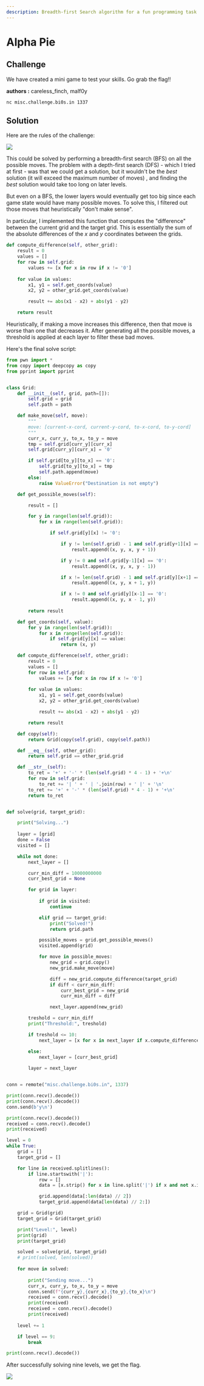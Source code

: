 ```yaml
---
description: Breadth-first Search algorithm for a fun programming task
---
```


# Alpha Pie

## Challenge

We have created a mini game to test your skills. Go grab the flag!!

**authors :** careless_finch, malf0y

`nc misc.challenge.bi0s.in 1337`

## Solution

Here are the rules of the challenge:

![](<../../.gitbook/assets/image (63).png>)

This could be solved by performing a breadth-first search (BFS) on all the possible moves. The problem with a depth-first search (DFS) - which I tried at first - was that we could get a solution, but it wouldn't be the _best_ solution (it will exceed the maximum number of moves) , and finding the _best_ solution would take too long on later levels.

But even on a BFS, the lower layers would eventually get too big since each game state would have many possible moves. To solve this, I filtered out those moves that heuristically "don't make sense".

In particular, I implemented this function that computes the "difference" between the current grid and the target grid. This is essentially the sum of the absolute differences of the _x_ and _y_ coordinates between the grids.

```python
def compute_difference(self, other_grid):
    result = 0
    values = []
    for row in self.grid:
        values += [x for x in row if x != '0']
    
    for value in values:
        x1, y1 = self.get_coords(value)
        x2, y2 = other_grid.get_coords(value)

        result += abs(x1 - x2) + abs(y1 - y2)

    return result
```

Heuristically, if making a move increases this difference, then that move is worse than one that decreases it. After generating all the possible moves, a threshold is applied at each layer to filter these bad moves.

Here's the final solve script:

```python
from pwn import *
from copy import deepcopy as copy
from pprint import pprint


class Grid:
    def __init__(self, grid, path=[]):
        self.grid = grid
        self.path = path

    def make_move(self, move):
        """
        move: [current-x-cord, current-y-cord, to-x-cord, to-y-cord]
        """
        curr_x, curr_y, to_x, to_y = move
        tmp = self.grid[curr_y][curr_x]
        self.grid[curr_y][curr_x] = '0'

        if self.grid[to_y][to_x] == '0':
            self.grid[to_y][to_x] = tmp
            self.path.append(move)
        else:
            raise ValueError("Destination is not empty")

    def get_possible_moves(self):

        result = []

        for y in range(len(self.grid)):
            for x in range(len(self.grid)):

                if self.grid[y][x] != '0':

                    if y != len(self.grid) - 1 and self.grid[y+1][x] == '0':
                        result.append((x, y, x, y + 1))

                    if y != 0 and self.grid[y-1][x] == '0':
                        result.append((x, y, x, y - 1))

                    if x != len(self.grid) - 1 and self.grid[y][x+1] == '0':
                        result.append((x, y, x + 1, y))

                    if x != 0 and self.grid[y][x-1] == '0':
                        result.append((x, y, x - 1, y))
        
        return result

    def get_coords(self, value):
        for y in range(len(self.grid)):
            for x in range(len(self.grid)):
                if self.grid[y][x] == value:
                    return (x, y)

    def compute_difference(self, other_grid):
        result = 0
        values = []
        for row in self.grid:
            values += [x for x in row if x != '0']
        
        for value in values:
            x1, y1 = self.get_coords(value)
            x2, y2 = other_grid.get_coords(value)

            result += abs(x1 - x2) + abs(y1 - y2)

        return result

    def copy(self):
        return Grid(copy(self.grid), copy(self.path))

    def __eq__(self, other_grid):
        return self.grid == other_grid.grid

    def __str__(self):
        to_ret = '+' + '-' * (len(self.grid) * 4 - 1) + '+\n'
        for row in self.grid:
            to_ret += '| ' + ' | '.join(row) + ' |' + '\n'
        to_ret += '+' + '-' * (len(self.grid) * 4 - 1) + '+\n'
        return to_ret


def solve(grid, target_grid):

    print("Solving...")
    
    layer = [grid]
    done = False
    visited = []

    while not done:
        next_layer = []

        curr_min_diff = 10000000000
        curr_best_grid = None

        for grid in layer:
            
            if grid in visited:
                continue

            elif grid == target_grid:
                print("Solved!")
                return grid.path

            possible_moves = grid.get_possible_moves()
            visited.append(grid)

            for move in possible_moves:
                new_grid = grid.copy()
                new_grid.make_move(move)

                diff = new_grid.compute_difference(target_grid)
                if diff < curr_min_diff:
                    curr_best_grid = new_grid
                    curr_min_diff = diff

                next_layer.append(new_grid)

        treshold = curr_min_diff
        print("Threshold:", treshold)

        if treshold <= 10:
            next_layer = [x for x in next_layer if x.compute_difference(target_grid) <= treshold]

        else:
            next_layer = [curr_best_grid]
        
        layer = next_layer


conn = remote("misc.challenge.bi0s.in", 1337)

print(conn.recv().decode())
print(conn.recv().decode())
conn.send(b'y\n')

print(conn.recv().decode())
received = conn.recv().decode()
print(received)

level = 0
while True:
    grid = []
    target_grid = []

    for line in received.splitlines():
        if line.startswith('|'):
            row = []
            data = [x.strip() for x in line.split('|') if x and not x.isspace()]

            grid.append(data[:len(data) // 2])
            target_grid.append(data[len(data) // 2:])

    grid = Grid(grid)
    target_grid = Grid(target_grid)

    print("Level:", level)
    print(grid)
    print(target_grid)

    solved = solve(grid, target_grid)
    # print(solved, len(solved))
    
    for move in solved:
        
        print("Sending move...")
        curr_x, curr_y, to_x, to_y = move
        conn.send(f"{curr_y},{curr_x},{to_y},{to_x}\n")
        received = conn.recv().decode()
        print(received)
        received = conn.recv().decode()
        print(received)
    
    level += 1

    if level == 9:
        break

print(conn.recv().decode())
```

After successfully solving nine levels, we get the flag.

![](<../../.gitbook/assets/image (64).png>)
